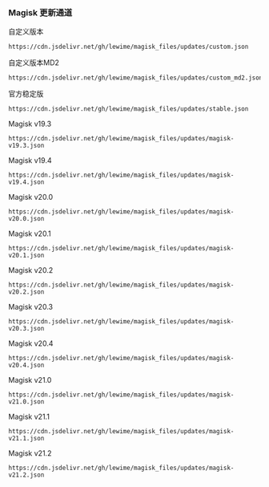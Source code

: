 ### Magisk 更新通道

自定义版本
```
https://cdn.jsdelivr.net/gh/lewime/magisk_files/updates/custom.json
```
自定义版本MD2
```
https://cdn.jsdelivr.net/gh/lewime/magisk_files/updates/custom_md2.json
```
官方稳定版
```
https://cdn.jsdelivr.net/gh/lewime/magisk_files/updates/stable.json
```
Magisk v19.3
```
https://cdn.jsdelivr.net/gh/lewime/magisk_files/updates/magisk-v19.3.json
```
Magisk v19.4
```
https://cdn.jsdelivr.net/gh/lewime/magisk_files/updates/magisk-v19.4.json
```
Magisk v20.0
```
https://cdn.jsdelivr.net/gh/lewime/magisk_files/updates/magisk-v20.0.json
```
Magisk v20.1
```
https://cdn.jsdelivr.net/gh/lewime/magisk_files/updates/magisk-v20.1.json
```
Magisk v20.2
```
https://cdn.jsdelivr.net/gh/lewime/magisk_files/updates/magisk-v20.2.json
```
Magisk v20.3
```
https://cdn.jsdelivr.net/gh/lewime/magisk_files/updates/magisk-v20.3.json
```
Magisk v20.4
```
https://cdn.jsdelivr.net/gh/lewime/magisk_files/updates/magisk-v20.4.json
```
Magisk v21.0
```
https://cdn.jsdelivr.net/gh/lewime/magisk_files/updates/magisk-v21.0.json
```
Magisk v21.1
```
https://cdn.jsdelivr.net/gh/lewime/magisk_files/updates/magisk-v21.1.json
```
Magisk v21.2
```
https://cdn.jsdelivr.net/gh/lewime/magisk_files/updates/magisk-v21.2.json
```